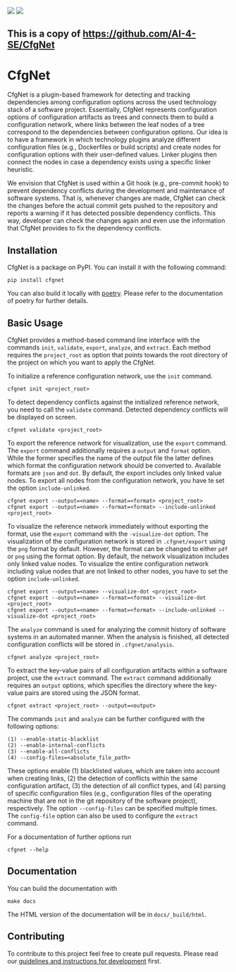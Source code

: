 ![](https://github.com/AI-4-SE/CfgNet/workflows/Tests/badge.svg?branch=main)
![](https://github.com/AI-4-SE/CfgNet/workflows/Code%20Style/badge.svg?branch=main)
## This is a copy of  https://github.com/AI-4-SE/CfgNet


# CfgNet

CfgNet is a plugin-based framework for detecting and tracking dependencies among configuration options across the used technology stack of a software project.
Essentially, CfgNet represents configuration options of configuration artifacts as trees and connects them to build a configuration network, where links between the leaf nodes of a tree correspond to the dependencies between configuration options.
Our idea is to have a framework in which technology plugins analyze different configuration files (e.g., Dockerfiles or build scripts) and create nodes for configuration options with their user-defined values.
Linker plugins then connect the nodes in case a dependency exists using a specific linker heuristic.

We envision that CfgNet is used within a Git hook (e.g., pre-commit hook) to prevent dependency conflicts during the development and maintenance of software systems. 
That is, whenever changes are made, CfgNet can check the changes before the actual commit gets pushed to the repository and reports a warning if it has detected possible dependency conflicts. 
This way, developer can check the changes again and even use the information that CfgNet provides to fix the dependency conflicts.

## Installation

CfgNet is a package on PyPI. You can install it with the following command:

    pip install cfgnet

You can also build it locally with [poetry](https://python-poetry.org/).
Please refer to the documentation of poetry for further details.

## Basic Usage

CfgNet provides a method-based command line interface with the commands `init`, `validate`, `export`, `analyze`, and `extract`.
Each method requires the `project_root` as option that points towards the root directory of the project on which you want to apply the CfgNet.

To initialize a reference configuration network, use the `init` command.

    cfgnet init <project_root>


To detect dependency conflicts against the initialized reference network, you need to call
the `validate` command. Detected dependency conflicts will be displayed on screen.

    cfgnet validate <project_root>


To export the reference network for visualization, use the `export` command.
The `export` command additionally requires a `output` and `format` option.
While the former specifies the name of the output file the latter defines which format the configuration network should be converted to.
Available formats are `json` and `dot`.
By default, the export includes only linked value nodes.
To export all nodes from the configuration network, you have te set the option `include-unlinked`. 

    cfgnet export --output=<name> --format=<format> <project_root>
    cfgnet export --output=<name> --format=<format> --include-unlinked <project_root>

To visualize the reference network immediately without exporting the format, use the `export` command with the `-visualize-dot` option. 
The visualization of the configuration network is stored in `.cfgnet/export` using the `png` format by default.
However, the format can be changed to either `pdf` or `png` using the format option.
By default, the network visualization includes only linked value nodes.
To visualize the entire configuration network including value nodes that are not linked to other nodes, you have to set the option `include-unlinked`. 

    cfgnet export --output=<name> --visualize-dot <project_root>
    cfgnet export --output=<name> --format=<format> --visualize-dot <project_root>
    cfgnet export --output=<name> --format=<format> --include-unlinked --visualize-dot <project_root>

The `analyze` command is used for analyzing the commit history of software systems in an automated manner.
When the analysis is finished, all detected configuration conflicts will be stored in `.cfgnet/analysis`.

    cfgnet analyze <project_root>

To extract the key-value pairs of all configuration artifacts within a software project, use the `extract` command. The `extract` command additionally requires an `output` options, which specifies the directory where the key-value pairs are stored using the JSON format. 

    cfgnet extract <project_root> --output=<output>

The commands `init` and `analyze` can be further configured with the following options:
    
    (1) --enable-static-blacklist
    (2) --enable-internal-conflicts
    (3) --enable-all-conflicts
    (4) --config-files=<absolute_file_path>

These options enable (1) blacklisted values, which are taken into account when creating links, (2) the detection of conflicts within the same configuration artifact, (3) the detection of all conflict types, and (4) parsing of specific configuration files (e.g., configuration files of the operating machine that are not in the git repository of the software project), respectively. The option `--config-files` can be specified multiple times. The `config-file` option can also be used to configure the `extract` command.

For a documentation of further options run

    cfgnet --help

## Documentation

You can build the documentation with

    make docs

The HTML version of the documentation will be in `docs/_build/html`.

## Contributing

To contribute to this project feel free to create pull requests.
Please read our [guidelines and instructions for development][development] first.

[releases]: https://github.com/AI-4-SE/CfgNet/releases
[development]: docs/development.rst
